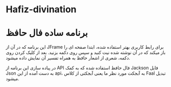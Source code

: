# Hafiz-divination
 # برنامه ساده فال حافظ
 این برنامه که در آن از JFrame برای رابط کاربری بهتر استفاده شده، ابتدا صفحه ای را باز میکند
 که در آن نوشته شده نیت کنید و سپس روی دکمه بزنید. بعد از کلیک کردن روی دکمه، شعری از اشعار حافظ
 به همراه تفسیر آن نمایش داده میشود.

 در پیاده سازی این برنامه از API فال حافظ استفاده شده که به کمک Jackson فایل Json به دست آمده از این api، به آبجکت مورد نظر ما یعنی آبجکتی از کلاس Faal تبدیل میشود.
